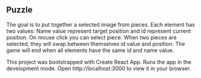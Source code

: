 ## Puzzle

The goal is to put together a selected image from pieces. Each element has two values:
Name value represent target position and id represent current position.
On mouse click you can select piece. When two pieces are selected, they will swap between themselves id value and position. The game will end when all elements have the same id and name value.

This project was bootstrapped with Create React App. Runs the app in the development mode.
Open http://localhost:3000 to view it in your browser.
